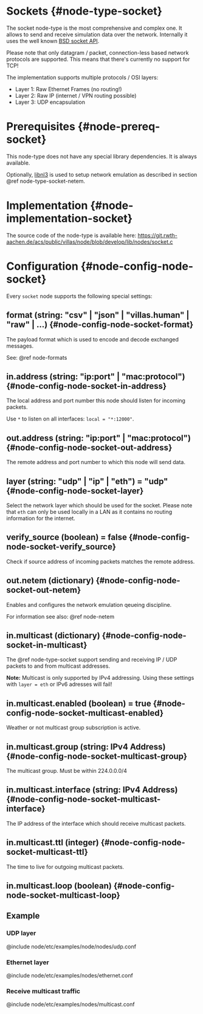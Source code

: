 # Sockets {#node-type-socket}

The socket node-type is the most comprehensive and complex one.
It allows to send and receive simulation data over the network.
Internally it uses the well known [BSD socket API](https://en.wikipedia.org/wiki/Berkeley_sockets).

Please note that only datagram / packet, connection-less based network protocols are supported.
This means that there's currently no support for TCP!

The implementation supports multiple protocols / OSI layers:

 - Layer 1: Raw Ethernet Frames (no routing!)
 - Layer 2: Raw IP (internet / VPN routing possible)
 - Layer 3: UDP encapsulation

# Prerequisites {#node-prereq-socket}

This node-type does not have any special library dependencies. It is always available.

Optionally, [libnl3](http://www.infradead.org/~tgr/libnl/) is used to setup network emulation as described in section @ref node-type-socket-netem.

# Implementation {#node-implementation-socket}

The source code of the node-type is available here:
https://git.rwth-aachen.de/acs/public/villas/node/blob/develop/lib/nodes/socket.c

# Configuration {#node-config-node-socket}

Every `socket` node supports the following special settings:

## format (string: "csv" | "json" | "villas.human" | "raw" | ...) {#node-config-node-socket-format}

The payload format which is used to encode and decode exchanged messages.

See: @ref node-formats

## in.address (string: "ip:port" | "mac:protocol") {#node-config-node-socket-in-address}

The local address and port number this node should listen for incoming packets.

Use `*` to listen on all interfaces: `local = "*:12000"`.

## out.address (string: "ip:port" | "mac:protocol") {#node-config-node-socket-out-address}

The remote address and port number to which this node will send data.

## layer (string: "udp" | "ip" | "eth") = "udp" {#node-config-node-socket-layer}

Select the network layer which should be used for the socket. Please note that `eth` can only be used locally in a LAN as it contains no routing information for the internet.

## verify_source (boolean) = false {#node-config-node-socket-verify_source}

Check if source address of incoming packets matches the remote address.

## out.netem (dictionary) {#node-config-node-socket-out-netem}

Enables and configures the network emulation qeueing discipline.

For information see also: @ref node-netem

## in.multicast (dictionary) {#node-config-node-socket-in-multicast}

The @ref node-type-socket support sending and receiving IP / UDP packets to and from multicast addresses.

**Note:** Multicast is only supported by IPv4 addressing. Using these settings with `layer = eth` or IPv6 adresses will fail!

## in.multicast.enabled (boolean) = true {#node-config-node-socket-multicast-enabled}

Weather or not multicast group subscription is active.

## in.multicast.group (string: IPv4 Address) {#node-config-node-socket-multicast-group}

The multicast group. Must be within 224.0.0.0/4

## in.multicast.interface (string: IPv4 Address) {#node-config-node-socket-multicast-interface}

The IP address of the interface which should receive multicast packets.

## in.multicast.ttl (integer) {#node-config-node-socket-multicast-ttl}

The time to live for outgoing multicast packets.

## in.multicast.loop (boolean) {#node-config-node-socket-multicast-loop}

## Example

### UDP layer
@include node/etc/examples/node/nodes/udp.conf

### Ethernet layer
@include node/etc/examples/nodes/ethernet.conf

### Receive multicast traffic
@include node/etc/examples/nodes/multicast.conf
